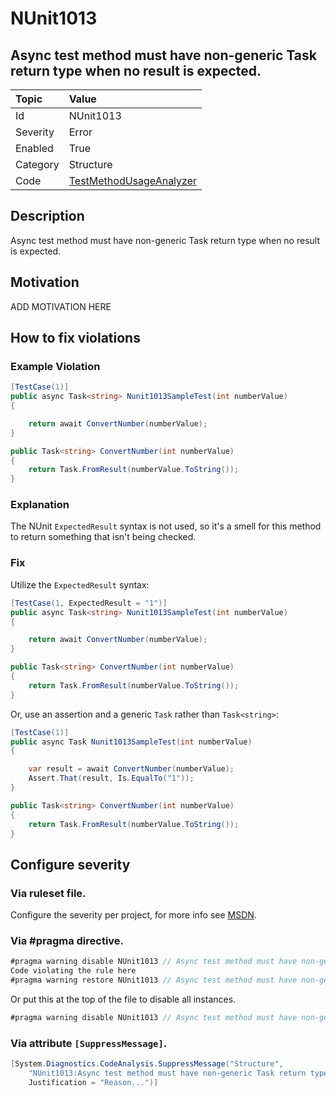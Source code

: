 # NUnit1013
## Async test method must have non-generic Task return type when no result is expected.

| Topic    | Value
| :--      | :--
| Id       | NUnit1013
| Severity | Error
| Enabled  | True
| Category | Structure
| Code     | [TestMethodUsageAnalyzer](https://github.com/nunit/nunit.analyzers/blob/master/src/nunit.analyzers/TestMethodUsage/TestMethodUsageAnalyzer.cs)


## Description

Async test method must have non-generic Task return type when no result is expected.

## Motivation

ADD MOTIVATION HERE

## How to fix violations

### Example Violation

```csharp
[TestCase(1)]
public async Task<string> Nunit1013SampleTest(int numberValue)
{

    return await ConvertNumber(numberValue);
}

public Task<string> ConvertNumber(int numberValue)
{
    return Task.FromResult(numberValue.ToString());
}
```

### Explanation

The NUnit `ExpectedResult` syntax is not used, so it's a smell for this method to return something that isn't being checked.

### Fix

Utilize the `ExpectedResult` syntax:

```csharp
[TestCase(1, ExpectedResult = "1")]
public async Task<string> Nunit1013SampleTest(int numberValue)
{

    return await ConvertNumber(numberValue);
}

public Task<string> ConvertNumber(int numberValue)
{
    return Task.FromResult(numberValue.ToString());
}
```

Or, use an assertion and a generic `Task` rather than `Task<string>`:

```csharp
[TestCase(1)]
public async Task Nunit1013SampleTest(int numberValue)
{

    var result = await ConvertNumber(numberValue);
    Assert.That(result, Is.EqualTo("1"));
}

public Task<string> ConvertNumber(int numberValue)
{
    return Task.FromResult(numberValue.ToString());
}
```


<!-- start generated config severity -->
## Configure severity

### Via ruleset file.

Configure the severity per project, for more info see [MSDN](https://msdn.microsoft.com/en-us/library/dd264949.aspx).

### Via #pragma directive.
```C#
#pragma warning disable NUnit1013 // Async test method must have non-generic Task return type when no result is expected.
Code violating the rule here
#pragma warning restore NUnit1013 // Async test method must have non-generic Task return type when no result is expected.
```

Or put this at the top of the file to disable all instances.
```C#
#pragma warning disable NUnit1013 // Async test method must have non-generic Task return type when no result is expected.
```

### Via attribute `[SuppressMessage]`.

```C#
[System.Diagnostics.CodeAnalysis.SuppressMessage("Structure", 
    "NUnit1013:Async test method must have non-generic Task return type when no result is expected.",
    Justification = "Reason...")]
```
<!-- end generated config severity -->
